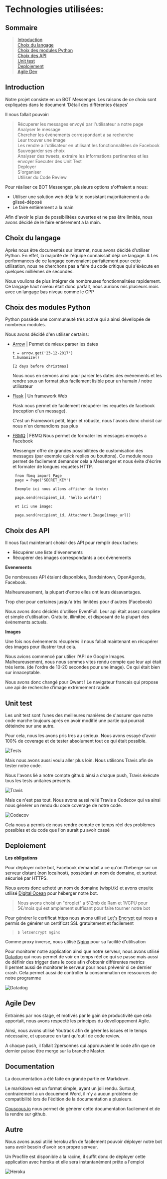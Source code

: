 # Technologies utilisées:

## Sommaire
> [Introduction](#Introduction)  
> [Choix du langage](#Choix_du_langage)  
> [Choix des modules Python](#Choix_des_modules_Python)  
> [Choix des API](#Choix_des_API)  
> [Unit test](#Unit_test)  
> [Deploiement](#Deploiement)  
> [Agile Dev](#Agile_Dev)


## Introduction <a id="Introduction"></a>

 Notre projet consiste en un BOT Messenger. Les raisons de ce choix sont expliquées dans le document 'Détail des différentes étapes'

 Il nous fallait pouvoir:
 > Récuperer les messages envoyé par l'utilisateur a notre page  
 > Analyser le message  
 > Chercher les évènements correspondant a sa recherche  
 > Leur trouver une image  
 > Les rendre a l'utilisateur en utilisant les fonctionnalitées de Facebook  
 > Sauvegarder ses choix  
 > Analyser des tweets, extraire les informations pertinentes et les envoyer
 > Executer des Unit Test  
 > Deployer  
 > S'organiser  
 > Utiliser du Code Review

 Pour réaliser ce BOT Messenger, plusieurs options s'offraient a nous:
 - Utiliser une solution web déjà faite consistant majoritairement a du glissé-déposé
 - Le faire entièrement a la main

 Afin d'avoir le plus de possibilitées ouvertes et ne pas être limités, nous avons décidé de le faire entièrement a la main.

## Choix du langage <a id="Choix_du_langage"></a>

 Après nous être documentés sur internet, nous avons décidé d'utiliser Python. En effet, la majorité de l'équipe connaissait déjà ce langage.
 &
 Les performances de ce langage convenaient parfaitement pour cette utilisation, nous ne cherchons pas a faire du code critique qui s'éxècute en quelques millièmes de secondes.

 Nous voulions de plus intégrer de nombreuses fonctionnalitées rapidement. Ce langage haut niveau était donc parfait, nous aurions mis plusieurs mois avec un langage bas niveau comme le CPP

## Choix des modules Python <a id="Choix_des_modules_Python"></a>

 Python possède une communauté très active qui a ainsi dévellopée de nombreux modules.

 Nous avons décidé d'en utiliser certains:

 - [Arrow](http://arrow.readthedocs.io/en/latest/) | Permet de mieux parser les dates
    ```
    t = arrow.get('23-12-2017')
    t.humanize()

    [2 days before christmas]
    ```
    Nous nous en servons ainsi pour parser les dates des evènements et les rendre sous un format plus facilement lisible pour un humain / notre utilisateur

 - [Flask](http://flask.pocoo.org) | Un framework Web

   Flask nous permet de facilement récupérer les requètes de facebook (reception d'un message).

   C'est un Framework petit, léger et robuste, nous l'avons donc choisit car nous n'en demandions pas plus

 - [FBMQ](https://github.com/conbus/fbmq) | FBMQ Nous permet de formater les messages envoyés a Facebook

   Messenger offre de grandes possibilitées de customisation des messages (par exemple quick replies ou bouttons).
   Ce module nous permet de facilement demander cela a Messenger et nous évite d'écrire et formater de longues requètes HTTP.
   ```
    from fbmq import Page
    page = Page('SECRET_KEY')

    Exemple ici nous allons afficher du texte:

    page.send(recipient_id, "hello world!")

    et ici une image:

    page.send(recipient_id, Attachment.Image(image_url))
   ```

## Choix des API <a id="Choix_des_API"></a>

 Il nous faut maintenant choisir des API pour remplir deux taches:

 - Récupérer une liste d'évenements
 - Récupérer des images correspondants a cex évènements

 **Evenements**

  De nombreuses API étaient disponibles, Bandsintown, OpenAgenda, Facebook.

  Malheureusement, la plupart d'entre elles ont leurs désavantages.

  Trop cher pour certaines jusqu'a très limitées pour d'autres (Facebook)

  Nous avons donc décidés d'utiliser EventFull. Leur api était assez complète et simple d'utilisation.
  Gratuite, illimitée, et disposant de la plupart des évènements actuels.

 **Images**

  Une fois nos évènements récupérés il nous fallait maintenant en récupérer des images pour illustrer tout cela.

  Nous avions commencé par utilier l'API de Google Images.  
  Malheureusement, nous nous sommes vites rendu compte que leur api était très lente. (de l'ordre de 10-20 secondes pour une image). Ce qui était bien sur innaceptable.

  Nous avons donc changé pour Qwant ! Le navigateur francais qui propose une api de recherche d'image extrèmement rapide.

## Unit test <a id="Unit_test"></a>

 Les unit test sont l'unes des meilleures manières de s'assurer que notre code marche toujours après en avoir modifié une partie qui pourrait déteindre sur une autre.

 Pour cela, nous les avons pris très au sérieux. Nous avons essayé d'avoir 100% de coverage et de tester absolument tout ce qui était possible.

![Tests](imgs/unit_tests.png)

 Mais nous avons aussi voulu aller plus loin.
 Nous utilisons Travis afin de tester notre code.

 Nous l'avons lié a notre compte github ainsi a chaque push, Travis éxécute tous les tests unitaires présents.

 ![Travis](imgs/travis.png)

 Mais ce n'est pas tout. Nous avons aussi relié Travis a Codecov qui va ainsi nous générer un rendu du code coverage de notre code.

![Codecov](imgs/codecov.png)

 Cela nous a permis de nous rendre compte en temps réel des problèmes possibles et du code que l'on aurait pu avoir cassé

## Deploiement <a id="Deploiement"></a>
 **Les obligations**

  Pour déployer notre bot, Facebook demandait a ce qu'on l'héberge sur un serveur distant (non localhost), possédant un nom de domaine, et surtout sécurisé par HTTPS.

  Nous avons donc acheté un nom de domaine (wispi.tk) et avons ensuite utilisé [Digital Ocean](https://www.digitalocean.com/) pour héberger notre bot.
  > Nous avons choisi un "droplet" a 512mb de Ram et 1VCPU pour 5€/mois qui est amplement suffisant pour faire tourner notre bot

  Pour générer le certificat https nous avons utilisé [Let's Encrypt](https://letsencrypt.org/) qui nous a permis de générer un certificat SSL gratuitement et facilement
  > `$ letsencrypt nginx`

  Comme proxy inverse, nous utilisé [Nginx](https://www.nginx.com/) pour sa facilité d'utilisation

  Pour monitorer notre application ainsi que notre serveur, nous avons utilisé [Datadog](https://datadoghq.com) qui nous permet de voir en temps réel ce qui se passe mais aussi de définir des trigger dans le code afin d'obtenir différentes metrics  
  Il permet aussi de monitorer le serveur pour nous prévenir si ce dernier crash. Cela permet aussi de controller la consommation en ressources de notre programme

  ![Datadog](imgs/datadog.png)

## Agile Dev

 Entrainés par nos stage, et motivés par le gain de productivité que cela apportait, nous avons respecté les principes du develloppement Agile.

 Ainsi, nous avons utilisé Youtrack afin de gérer les issues et le temps nécessaire, et upsource en tant qu'outil de code review.

 A chaque push, il fallait 2personnes qui approuvaient le code afin que ce dernier puisse être merge sur la branche Master.

## Documentation
 La documentation a été faite en grande partie en Markdown.

 Le markdown est un format simple, ayant un joli rendu. Surtout, contrairement a un docuement Word, il n'y a aucun problème de compatibilité lors de l'édition de la documentation a plusieurs.

 [Couscous.io](https://couscous.io) nous permet de générer cette documentation facilement et de la rendre sur github.

## Autre

 Nous avons aussi utilié heroku afin de facilement pouvoir déployer notre bot sans avoir besoin d'avoir son propre serveur.

 Un Procfile est disponible a la racine, il suffit donc de déployer cette application avec heroku et elle sera instantanément prête a l'emploi

 ![Heroku](imgs/heroku.png)
